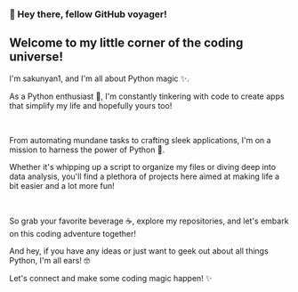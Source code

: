 ### 👋 Hey there, fellow GitHub voyager!

<!--
**sakunyan1/sakunyan1** is a ✨ _special_ ✨ repository because its `README.md` (this file) appears on your GitHub profile.

Here are some ideas to get you started:

- 🔭 I’m currently working on ...
- 🌱 I’m currently learning ...
- 👯 I’m looking to collaborate on ...
- 🤔 I’m looking for help with ...
- 💬 Ask me about ...
- 📫 How to reach me: ...
- 😄 Pronouns: ...
- ⚡ Fun fact: ...
-->



## Welcome to my little corner of the coding universe! 

I'm sakunyan1, and I'm all about Python magic ✨. 

As a Python enthusiast 🐍, I'm constantly tinkering with code to create apps that simplify my life and hopefully yours too!

<br>

From automating mundane tasks to crafting sleek applications, I'm on a mission to harness the power of Python 🚀.

Whether it's whipping up a script to organize my files or diving deep into data analysis, you'll find a plethora of projects here aimed at making life a bit easier and a lot more fun!

<br>

So grab your favorite beverage ☕, explore my repositories, and let's embark on this coding adventure together! 

And hey, if you have any ideas or just want to geek out about all things Python, I'm all ears! 🤓 

Let's connect and make some coding magic happen! ✨

